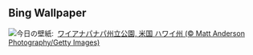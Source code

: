 ## Bing Wallpaper
![](https://www.bing.com/th?id=OHR.MauiBeach_JA-JP8405948672_UHD.jpg&w=1000)今日の壁紙: &nbsp;[ワイアナパナパ州立公園, 米国 ハワイ州 (© Matt Anderson Photography/Getty Images)](https://www.bing.com/th?id=OHR.MauiBeach_JA-JP8405948672_UHD.jpg)
<br><br/>
